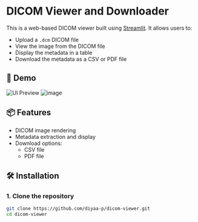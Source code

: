 # DICOM Viewer and Downloader

This is a web-based DICOM viewer built using [Streamlit](https://streamlit.io/). It allows users to:

- Upload a `.dcm` DICOM file
- View the image from the DICOM file
- Display the metadata in a table
- Download the metadata as a CSV or PDF file

## 🚀 Demo

![UI Preview](preview.png) <!-- Optional: Add a screenshot if available -->![image](https://github.com/user-attachments/assets/3846cd4a-1921-4632-a94e-1704539eaf27)


## 📦 Features

- DICOM image rendering
- Metadata extraction and display
- Download options:
  - CSV file
  - PDF file

## 🛠️ Installation

### 1. Clone the repository

```bash
git clone https://github.com/diyaa-p/dicom-viewer.git
cd dicom-viewer
